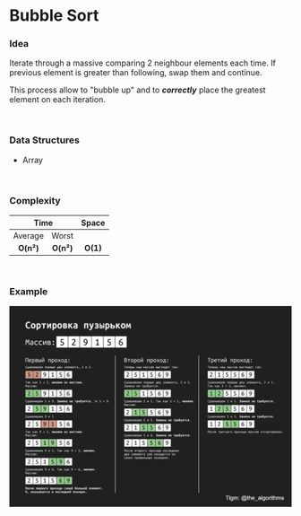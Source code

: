 # Bubble Sort

### Idea

Iterate through a massive comparing 2 neighbour elements each time. If previous element is greater than following, swap them and continue.

This process allow to "bubble up" and to
_**correctly**_ place the greatest element on each iteration.

<br/>

### Data Structures

- Array

<br/>

### Complexity

<table>
    <thead>
        <tr>
            <th colspan=2>Time</th>
            <th rowspan=2>Space</th>
        </tr>
    </thead>
    <tbody>
        <tr>
            <td>Average</td>
            <td>Worst</td>
            <td rowspan=2 valign="bottom" align="center">
                <b>O(1)</b>
            </td>
        </tr>
        <tr>
            <td align="center"><b>O(n²)</b></td>
            <td align="center"><b>O(n²)</b></td>
        </tr>
    </tbody>
</table>
<!-- 
| Time       | Time       | Space    |
| ---------- | ---------- | -------- |
| Average    | Worst      |          |
| $ O(n^2) $ | $ O(n^2) $ | $ O(1) $ | -->

<br/>

### Example

![example](./bubble_sort.jpg)
